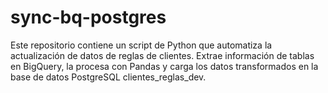 # sync-bq-postgres
Este repositorio contiene un script de Python que automatiza la actualización de datos de reglas de clientes. Extrae información de tablas en BigQuery, la procesa con Pandas y carga los datos transformados en la base de datos PostgreSQL clientes_reglas_dev.

